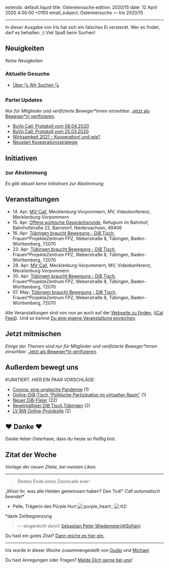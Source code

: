 
extends: default.liquid
title: Ostereiersuche
edition: 2020/15
date: 12 April 2020 4:00:00 +0100
email_subject: Ostereiersuche — Iris 2020/15

---
In dieser Ausgabe von Iris hat sich ein falsches Ei versteckt. Wer es findet, darf es behalten. ;) Viel Spaß beim Suchen!

## Neuigkeiten

_Keine Neuigkeiten_

### Aktuelle Gesuche

 - [Über 🔍 Wir Suchen 🔍](https://marktplatz.bewegung.jetzt/t/ueber-wir-suchen/8837)

### Partei Updates

_Nur für Mitglieder und verifizierte Beweger\*innen einsehbar_. [Jetzt als Beweger\*in verifizieren](https://bewegung.jetzt/bewegerin-werden/).

 - [BuVo Call: Protokoll vom 08.04.2020](https://marktplatz.bewegung.jetzt/t/buvo-call-protokoll-vom-08-04-2020/34124)
 - [BuVo Call: Protokoll vom 25.03.2020](https://marktplatz.bewegung.jetzt/t/buvo-call-protokoll-vom-25-03-2020/34036)
 - [Wirksamkeit 2021 - Kooperation! und wie?](https://marktplatz.bewegung.jetzt/t/wirksamkeit-2021-kooperation-und-wie/33984)
 - [Neustart Kooperationsstrategie](https://marktplatz.bewegung.jetzt/t/neustart-kooperationsstrategie/30676)

## Initiativen

### zur Abstimmung
_Es gibt aktuell keine Initiativen zur Abstimmung_

## Veranstaltungen

 - 14.&nbsp;Apr: [MV-Call](https://bewegung.jetzt/veranstaltungen/mv-call/), Mecklenburg-Vorpommern, MV, Videokonferenz, Mecklenburg-Vorpommern
 - 15.&nbsp;Apr: [Offene politische Gesprächsrunde](https://bewegung.jetzt/veranstaltungen/offene-politische-gespraechsrunde-2020-04-15/), Refugium im Bahnhof, Bahnhofstraße 22, Barnstorf, Niedersachsen, 49406
 - 16.&nbsp;Apr: [Tübingen braucht Bewegung - DiB Tisch](https://bewegung.jetzt/veranstaltungen/tuebingen-braucht-bewegung-dib-tisch-2-2020-04-16/), Frauen\*ProjekteZentrum FPZ, Weberstraße 8, Tübingen, Baden-Württemberg, 72070
 - 23.&nbsp;Apr: [Tübingen braucht Bewegung - DiB Tisch](https://bewegung.jetzt/veranstaltungen/tuebingen-braucht-bewegung-dib-tisch-2-2020-04-23/), Frauen\*ProjekteZentrum FPZ, Weberstraße 8, Tübingen, Baden-Württemberg, 72070
 - 28.&nbsp;Apr: [MV-Call](https://bewegung.jetzt/veranstaltungen/mv-call/), Mecklenburg-Vorpommern, MV, Videokonferenz, Mecklenburg-Vorpommern
 - 30.&nbsp;Apr: [Tübingen braucht Bewegung - DiB Tisch](https://bewegung.jetzt/veranstaltungen/tuebingen-braucht-bewegung-dib-tisch-2-2020-04-30/), Frauen\*ProjekteZentrum FPZ, Weberstraße 8, Tübingen, Baden-Württemberg, 72070
 - 07.&nbsp;May: [Tübingen braucht Bewegung - DiB Tisch](https://bewegung.jetzt/veranstaltungen/tuebingen-braucht-bewegung-dib-tisch-2-2020-05-07/), Frauen\*ProjekteZentrum FPZ, Weberstraße 8, Tübingen, Baden-Württemberg, 72070


Alle Veranstaltungen sind von nun an auch auf der [Webseite zu finden](https://bewegung.jetzt/veranstaltungen/), ([iCal Feed](https://bewegung.jetzt/?ical=1)). Und so kannst [Du eine eigene Veranstaltung einreichen](https://marktplatz.bewegung.jetzt/t/eine-veranstaltung-auf-der-webseite-einreichen/21379).

## Jetzt mitmischen

_Einige der Themen sind nur für Mitglieder und verifizierte Beweger\*innen einsehbar_. [Jetzt als Beweger\*in verifizieren](https://bewegung.jetzt/bewegerin-werden/).


## Außerdem bewegt uns

_KURATIERT. HIER EIN PAAR VORSCHLÄGE:_
 - [Corona: eine ungleiche Pandemie](https://marktplatz.bewegung.jetzt/t/corona-eine-ungleiche-pandemie/34118) (1)
 - [Online-DiB-Tisch &ldquo;Politische Partizipation im virtuellen Raum&rdquo;](https://marktplatz.bewegung.jetzt/t/online-dib-tisch-politische-partizipation-im-virtuellen-raum/34119) (1)
 - [Neuer DiB-Fleier](https://marktplatz.bewegung.jetzt/t/neuer-dib-flyer/32861) (22)
 - [Regelmäßiger DiB Tisch Tübingen](https://marktplatz.bewegung.jetzt/t/regelmaessiger-dib-tisch-tuebingen/34136) (2)
 - [LV BW Online-Protokolle](https://marktplatz.bewegung.jetzt/t/lv-bw-online-protokolle/34135) (2)

## ❤️ Danke ❤️
Danke lieber Osterhase, dass du heute so fleißig bist.

## Zitat der Woche
_Vorlage der neuen Zitate, bei meisten Likes:_

---
> <p>Bestes Ende eines Zoomcalls ever:</p>
<p>„Wisst ihr, was alle Helden gemeinsam haben? Den Tod!“ <em>Call automatisch beendet</em>*</p>
<ul>
<li>Pelle, Trägerin des Pürple Hurt <img src="https://marktplatz.bewegung.jetzt/images/emoji/twitter/purple_heart.png?v=9" title=":purple_heart:" class="emoji" alt=":purple_heart:">, <img src="https://marktplatz.bewegung.jetzt/uploads/default/original/2X/5/56d41338466f0309d1dd73b08bdd44a43bafa196.png?v=9" title=":tt2:" class="emoji emoji-custom" alt=":tt2:">
</li>
</ul>
<p>*dank Zeitbegrenzung</p>

> — eingereicht durch [Sebastian Peter Wiedemeier(@Sofian)](https://marktplatz.bewegung.jetzt/u/Sofian)


Du hast ein gutes Zitat? [Dann reiche es hier ein.](https://marktplatz.bewegung.jetzt/t/lustige-dib-zitate/10175)


---

Iris wurde in dieser Woche zusammengestellt von [Guido](https://marktplatz.bewegung.jetzt/u/Guido/) und [Michael](https://marktplatz.bewegung.jetzt/u/MichaelVoss/).

Du hast Anregungen oder Fragen? [Melde Dich gerne bei uns](https://marktplatz.bewegung.jetzt/t/neu-iris-die-woechtliche-zusammenfasssung-zum-sonntagsbrunch/10990)!

